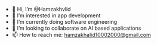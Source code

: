 - 👋 Hi, I’m @Hamzakhvlid
- 👀 I’m interested in app development
- 🌱 I’m currently doing software engineering 
- 💞️ I’m looking to collaborate on AI based applications
- 📫 How to reach me: hamzakhalid10002000@gmail.com

<!---
Hamzakhvlid/Hamzakhvlid is a ✨ special ✨ repository because its `README.md` (this file) appears on your GitHub profile.
You can click the Preview link to take a look at your changes.
--->
